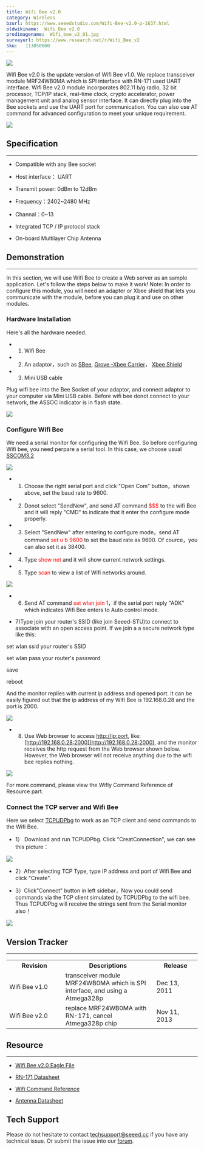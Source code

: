 ```yaml
---
title: Wifi Bee v2.0
category: Wireless
bzurl: https://www.seeedstudio.com/Wifi-Bee-v2.0-p-1637.html
oldwikiname:  Wifi Bee v2.0
prodimagename:  Wifi_bee_v2_01.jpg
surveyurl: https://www.research.net/r/Wifi_Bee_v2
sku:   113050000
---
```

![](https://github.com/SeeedDocument/Wifi_Bee_v2.0/raw/master/img/Wifi_bee_v2_01.jpg)

Wifi Bee v2.0 is the update version of Wifi Bee v1.0. We replace transceiver module MRF24WB0MA which is SPI interface with RN-171 used UART interface. Wifi Bee v2.0 module incorporates 802.11 b/g radio, 32 bit processor, TCP/IP stack, real-time clock, crypto accelerator, power management unit and analog sensor interface. It can directly plug into the Bee sockets and use the UART port for communication. You can also use AT command for advanced configuration to meet your unique requirement.

[![](https://github.com/SeeedDocument/Seeed-WiKi/raw/master/docs/images/300px-Get_One_Now_Banner-ragular.png)](https://www.seeedstudio.com/Wifi-Bee-v2.0-p-1637.html)

##  Specification
---
*   Compatible with any Bee socket

*   Host interface： UART

*   Transmit power: 0dBm to 12dBm

*   Frequency：2402~2480 MHz

*   Channal：0~13

*   Integrated TCP / IP protocol stack

*   On-board Multilayer Chip Antenna

##  Demonstration
---
In this section, we will use Wifi Bee to create a Web server as an sample application. Let's follow the steps below to make it work!
Note: In order to configure this module, you will need an adapter or Xbee shield that lets you communicate with the module, before you can plug it and use on other modules.

###  Hardware Installation

Here's all the hardware needed.


*   1) Wifi Bee

*   2) An adaptor，such as [SBee](http://www.seeedstudio.com/depot/xbee-shield-v20-p-1375.html?cPath=98_16Uart),  [Grove -Xbee Carrier](http://www.seeedstudio.com/depot/grove-xbee-carrier-p-905.html?cPath=98_16)， [Xbee Shield](http://www.seeedstudio.com/depot/xbee-shield-v20-p-1375.html?cPath=98_16)

*   3) Mini USB cable


Plug wifi bee into the Bee Socket of your adaptor, and connect adaptor to your computer via Mini USB cable. Before wifi bee donot connect to your network, the ASSOC indicator is in flash state.

![](https://github.com/SeeedDocument/Wifi_Bee_v2.0/raw/master/img/Wifi_Beev2.0.jpg)

###  Configure Wifi Bee

We need a serial monitor for configuring the Wifi Bee. So before configuring Wifi bee, you need perpare a serial tool. In this case, we choose usual [SSCOM3.2](https://github.com/SeeedDocument/Wifi_Bee_v2.0/raw/master/res/Sscom32E.zip)

![](https://github.com/SeeedDocument/Wifi_Bee_v2.0/raw/master/img/Serial_Tool.png)

*   1) Choose the right serial port and click "Open Com" button，shown above, set the baud rate to 9600.

*   2) Donot select "SendNew", and send AT command <font color="red">$$$</font> to the wifi Bee and it will reply "CMD" to indicate that it enter the configure mode properly.

*   3) Select "SendNew" after entering to configure mode，send AT command <font color="red">set u b 9600</font> to set the baud rate as 9600. Of cource，you can also set it as 38400.

*   4) Type <font color="red">show net</font>   and it will show current network settings.

*   5) Type  <font color="red">scan </font> to view a list of Wifi networks around.

![](https://github.com/SeeedDocument/Wifi_Bee_v2.0/raw/master/img/Serial_Tool_Scan_net.png)

*   6) Send AT command <font color="red"> set wlan join 1</font>，if the serial port reply "ADK" which indicates Wifi Bee enters to Auto control mode.

*   7)Type join your router's SSID (like join Seeed-STU)to connect to associate with an open access point. If we join a a secure network type like this:<font color="red">
</font>

set wlan ssid your router's SSID

set wlan pass your router's password

save

reboot

And the monitor replies with current ip address and opened port. It can be easily figured out that the ip address of my Wifi Bee is 192.168.0.28 and the port is 2000.

![](https://github.com/SeeedDocument/Wifi_Bee_v2.0/raw/master/img/Join_network.png)

*   8) Use Web browser to access [http://ip:port](http://ip:port), like: [http://192.168.0.28:2000](http://192.168.0.28:2000), and the monitor receives the http request from the Web browser shown below. However, the Web browser will not receive anything due to the wifi bee replies nothing.

![](https://github.com/SeeedDocument/Wifi_Bee_v2.0/raw/master/img/Web_access.png)

For more command, please view the Wifly Command Reference of Resource part.

###  Connect the TCP server and Wifi Bee

Here we select [TCPUDPbg](https://github.com/SeeedDocument/Wifi_Bee_v2.0/raw/master/res/TCPUDPDbg.zip) to work as an TCP client and send commands to the Wifi Bee.

*   1） Download and run TCPUDPbg. Click "CreatConnection", we can see this picture：

![](https://github.com/SeeedDocument/Wifi_Bee_v2.0/raw/master/img/TCPUDPTool.png)

*   2）After selecting TCP Type, type IP address and port of Wifi Bee and click "Create".

*   3）Click"Connect" button in left sidebar，Now you could send commands via the TCP client simulated by TCPUDPbg to the wifi bee. Thus TCPUDPbg will receive the strings sent from the Serial monitor also！

![](https://github.com/SeeedDocument/Wifi_Bee_v2.0/raw/master/img/Communication.png)

##  Version Tracker
---
<table>
<tr>
<th>  Revision
</th>
<th> Descriptions
</th>
<th> Release
</th></tr>
<tr>
<td width="300px"> Wifi Bee v1.0
</td>
<td width="500px"> transceiver module MRF24WB0MA which is SPI interface, and using a Atmega328p
</td>
<td width="200px"> Dec 13, 2011
</td></tr>
<tr>
<td width="300px"> Wifi Bee v2.0
</td>
<td width="500px"> replace MRF24WB0MA with RN-171, cancel Atmega328p chip
</td>
<td width="200px"> Nov 11, 2013
</td></tr></table>

##  Resource
---
*   [Wifi Bee v2.0 Eagle File](https://github.com/SeeedDocument/Wifi_Bee_v2.0/raw/master/res/Wifi_Bee_v2.0_Eagle_File.zip)

*   [RN-171 Datasheet](https://github.com/SeeedDocument/Wifi_Bee_v2.0/raw/master/res/WiFly-RN-171.pdf)

*   [Wifi Command Reference](https://github.com/SeeedDocument/Wifi_Bee_v2.0/raw/master/res/WiFly-RN-UM.pdf)

*   [Antenna Datasheet](https://github.com/SeeedDocument/Wifi_Bee_v2.0/raw/master/res/Antenna_Datasheet.pdf)

## Tech Support
Please do not hesitate to contact [techsupport@seeed.cc](techsupport@seeed.cc) if you have any technical issue. Or submit the issue into our [forum](http://seeedstudio.com/forum/). 